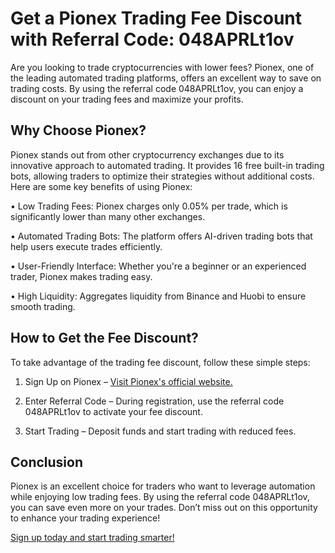 <h1>Get a Pionex Trading Fee Discount with Referral Code: 048APRLt1ov</h1>

Are you looking to trade cryptocurrencies with lower fees? Pionex, one of the leading automated trading platforms, offers an excellent way to save on trading costs. By using the referral code 048APRLt1ov, you can enjoy a discount on your trading fees and maximize your profits.

<h2>Why Choose Pionex?</h2>

Pionex stands out from other cryptocurrency exchanges due to its innovative approach to automated trading. It provides 16 free built-in trading bots, allowing traders to optimize their strategies without additional costs. Here are some key benefits of using Pionex:

•	Low Trading Fees: Pionex charges only 0.05% per trade, which is significantly lower than many other exchanges.

•	Automated Trading Bots: The platform offers AI-driven trading bots that help users execute trades efficiently.

•	User-Friendly Interface: Whether you're a beginner or an experienced trader, Pionex makes trading easy.

•	High Liquidity: Aggregates liquidity from Binance and Huobi to ensure smooth trading.

<h2>How to Get the Fee Discount?</h2>
To take advantage of the trading fee discount, follow these simple steps:

1.	Sign Up on Pionex – <a href="https://www.pionex.com/signUp?r=048APRLt1ov">Visit Pionex's official website.</a>

2.	Enter Referral Code – During registration, use the referral code 048APRLt1ov to activate your fee discount.

3.	Start Trading – Deposit funds and start trading with reduced fees.

<h2>Conclusion</h2>

Pionex is an excellent choice for traders who want to leverage automation while enjoying low trading fees. By using the referral code 048APRLt1ov, you can save even more on your trades. Don’t miss out on this opportunity to enhance your trading experience!

<a href="https://www.pionex.com/signUp?r=048APRLt1ov">Sign up today and start trading smarter!</a>


